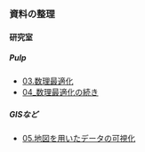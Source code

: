 ### 資料の整理

#### 研究室
##### Pulp
- [03.数理最適化](03_数理最適化.ipynb)
- [04_数理最適化の続き](04_数理最適化の続き.ipynb)
##### GISなど
- [05.地図を用いたデータの可視化](05.地図を用いたデータの可視化.md)
